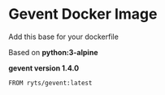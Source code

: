 # Gevent Docker Image

Add this base for your dockerfile

Based on __python:3-alpine__

__gevent version 1.4.0__

```
FROM ryts/gevent:latest
```
